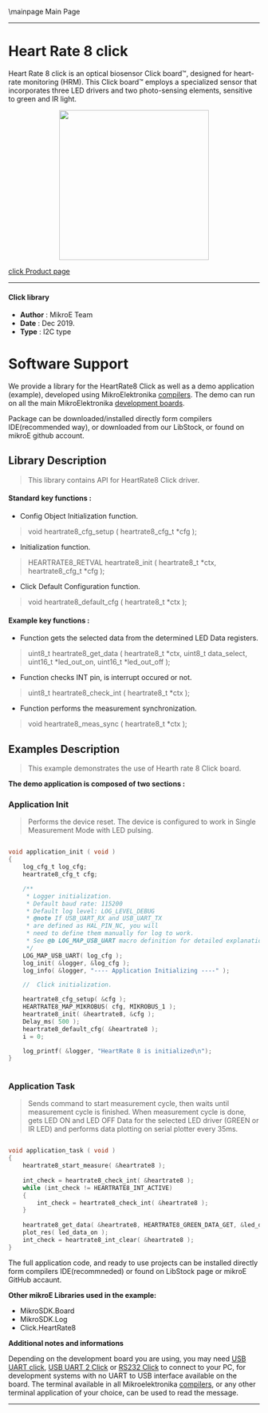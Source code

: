 \mainpage Main Page
 
 

---
# Heart Rate 8 click

Heart Rate 8 click is an optical biosensor Click board™, designed for heart-rate monitoring (HRM). This Click board™ employs a specialized sensor that incorporates three LED drivers and two photo-sensing elements, sensitive to green and IR light.

<p align="center">
  <img src="https://download.mikroe.com/images/click_for_ide/heartrate8_click.png" height=300px>
</p>

[click Product page](https://www.mikroe.com/heart-rate-8-click)

---


#### Click library 

- **Author**        : MikroE Team
- **Date**          : Dec 2019.
- **Type**          : I2C type


# Software Support

We provide a library for the HeartRate8 Click 
as well as a demo application (example), developed using MikroElektronika 
[compilers](https://shop.mikroe.com/compilers). 
The demo can run on all the main MikroElektronika [development boards](https://shop.mikroe.com/development-boards).

Package can be downloaded/installed directly form compilers IDE(recommended way), or downloaded from our LibStock, or found on mikroE github account. 

## Library Description

> This library contains API for HeartRate8 Click driver.

#### Standard key functions :

- Config Object Initialization function.
> void heartrate8_cfg_setup ( heartrate8_cfg_t *cfg ); 
 
- Initialization function.
> HEARTRATE8_RETVAL heartrate8_init ( heartrate8_t *ctx, heartrate8_cfg_t *cfg );

- Click Default Configuration function.
> void heartrate8_default_cfg ( heartrate8_t *ctx );


#### Example key functions :

- Function gets the selected data from the determined LED Data registers.

> uint8_t heartrate8_get_data ( heartrate8_t *ctx, uint8_t data_select, uint16_t *led_out_on, uint16_t *led_out_off );

 
- Function checks INT pin, is interrupt occured or not.
> uint8_t heartrate8_check_int ( heartrate8_t *ctx );


- Function performs the measurement synchronization.
> void heartrate8_meas_sync ( heartrate8_t *ctx );


## Examples Description

> This example demonstrates the use of Hearth rate 8 Click board.

**The demo application is composed of two sections :**

### Application Init 

> Performs the device reset.  The device is configured to work in Single Measurement Mode with LED pulsing.


```c

void application_init ( void )
{
    log_cfg_t log_cfg;
    heartrate8_cfg_t cfg;

    /** 
     * Logger initialization.
     * Default baud rate: 115200
     * Default log level: LOG_LEVEL_DEBUG
     * @note If USB_UART_RX and USB_UART_TX 
     * are defined as HAL_PIN_NC, you will 
     * need to define them manually for log to work. 
     * See @b LOG_MAP_USB_UART macro definition for detailed explanation.
     */
    LOG_MAP_USB_UART( log_cfg );
    log_init( &logger, &log_cfg );
    log_info( &logger, "---- Application Initializing ----" );

    //  Click initialization.

    heartrate8_cfg_setup( &cfg );
    HEARTRATE8_MAP_MIKROBUS( cfg, MIKROBUS_1 );
    heartrate8_init( &heartrate8, &cfg );
    Delay_ms( 500 );
    heartrate8_default_cfg( &heartrate8 );
    i = 0;

    log_printf( &logger, "HeartRate 8 is initialized\n");
}
  
```

### Application Task

> Sends command to start measurement cycle, then waits until measurement cycle is finished. When measurement cycle is done, gets LED ON and LED OFF Data for the selected LED driver (GREEN or IR LED) and performs data plotting on serial plotter every 35ms.
 

```c

void application_task ( void )
{
    heartrate8_start_measure( &heartrate8 );
    
    int_check = heartrate8_check_int( &heartrate8 );
    while (int_check != HEARTRATE8_INT_ACTIVE)
    {
        int_check = heartrate8_check_int( &heartrate8 );
    }
    
    heartrate8_get_data( &heartrate8, HEARTRATE8_GREEN_DATA_GET, &led_data_on, &led_data_off );
    plot_res( led_data_on );
    int_check = heartrate8_int_clear( &heartrate8 );
}

```


The full application code, and ready to use projects can be  installed directly form compilers IDE(recommneded) or found on LibStock page or mikroE GitHub accaunt.

**Other mikroE Libraries used in the example:** 

- MikroSDK.Board
- MikroSDK.Log
- Click.HeartRate8

**Additional notes and informations**

Depending on the development board you are using, you may need 
[USB UART click](https://shop.mikroe.com/usb-uart-click), 
[USB UART 2 Click](https://shop.mikroe.com/usb-uart-2-click) or 
[RS232 Click](https://shop.mikroe.com/rs232-click) to connect to your PC, for 
development systems with no UART to USB interface available on the board. The 
terminal available in all Mikroelektronika 
[compilers](https://shop.mikroe.com/compilers), or any other terminal application 
of your choice, can be used to read the message.



---
